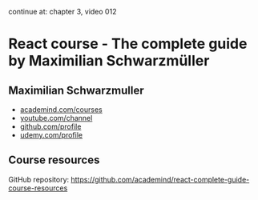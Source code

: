 continue at: chapter 3, video 012

# React course - The complete guide by Maximilian Schwarzmüller

## Maximilian Schwarzmuller

- [academind.com/courses](https://academind.com/)
- [youtube.com/channel](https://www.youtube.com/@maximilian-schwarzmueller)
- [github.com/profile](https://github.com/maxschwarzmueller)
- [udemy.com/profile](https://www.udemy.com/user/maximilian-schwarzmuller)

## Course resources

GitHub repository: https://github.com/academind/react-complete-guide-course-resources